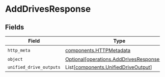 # AddDrivesResponse


## Fields

| Field                                                                                          | Type                                                                                           | Required                                                                                       | Description                                                                                    |
| ---------------------------------------------------------------------------------------------- | ---------------------------------------------------------------------------------------------- | ---------------------------------------------------------------------------------------------- | ---------------------------------------------------------------------------------------------- |
| `http_meta`                                                                                    | [components.HTTPMetadata](../../models/components/httpmetadata.md)                             | :heavy_check_mark:                                                                             | N/A                                                                                            |
| `object`                                                                                       | [Optional[operations.AddDrivesResponseBody]](../../models/operations/adddrivesresponsebody.md) | :heavy_minus_sign:                                                                             | N/A                                                                                            |
| `unified_drive_outputs`                                                                        | List[[components.UnifiedDriveOutput](../../models/components/unifieddriveoutput.md)]           | :heavy_minus_sign:                                                                             | N/A                                                                                            |